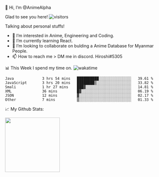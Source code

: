 👋 Hi, I’m @AnimeAlpha

Glad to see you here!  ![visitors](https://visitor-badge.glitch.me/badge?page_id=92675084)

Talking about personal stuffs!
- 👀 I’m interested in Anime, Engineering and Coding.
- 🌱 I’m currently learning React.
- 💞️ I’m looking to collaborate on bulding a Anime Database for Myanmar People.
- 📫 How to reach me > DM me in discord. Hiroshi#5305


📊 This Week I spend my time on. ![wakatime](https://wakatime.com/badge/user/47fa5905-5b5a-4ae7-9f80-05725739cf10.svg)

<!--START_SECTION:waka-->

```text
Java             3 hrs 54 mins   ██████████░░░░░░░░░░░░░░░   39.61 %
JavaScript       3 hrs 20 mins   ████████▒░░░░░░░░░░░░░░░░   33.82 %
Smali            1 hr 27 mins    ███▓░░░░░░░░░░░░░░░░░░░░░   14.81 %
XML              36 mins         █▓░░░░░░░░░░░░░░░░░░░░░░░   06.19 %
JSON             12 mins         ▓░░░░░░░░░░░░░░░░░░░░░░░░   02.17 %
Other            7 mins          ▒░░░░░░░░░░░░░░░░░░░░░░░░   01.33 %
```

<!--END_SECTION:waka-->


📈 My Github Stats:

<img height="180em" src="https://github-readme-stats.vercel.app/api?username=AnimeAlpha&show_icons=true&hide_border=true&&count_private=true&include_all_commits=true" />

<!---
AnimeAlpha/AnimeAlpha is a ✨ special ✨ repository because its `README.md` (this file) appears on your GitHub profile.
You can click the Preview link to take a look at your changes.
--->
